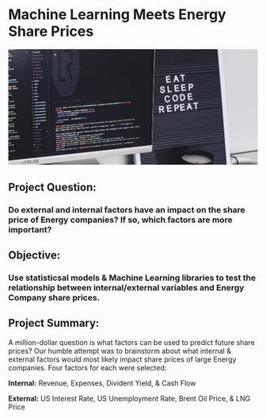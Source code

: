 # Machine Learning Meets Energy Share Prices
![Stock Market Image](Code/Resources/luis-rocha-3UyoEEZBUhQ-unsplash.jpg)


## Project Question:
### Do external and internal factors have an impact on the share price of Energy companies? If so, which factors are more important?

## Objective:
### Use statisticsal models & Machine Learning libraries to test the relationship between internal/external variables and Energy Company share prices.

## Project Summary:
A million-dollar question is what factors can be used to predict future share prices? Our humble attempt was to brainstorm about what internal & external factors would most likely impact share prices of large Energy companies. Four factors for each were selected:

**Internal:** Revenue, Expenses, Divident Yield, & Cash Flow

**External:** US Interest Rate, US Unemployment Rate, Brent Oil Price, & LNG Price

